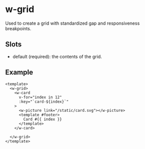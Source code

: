 # w-grid

Used to create a grid with standardized gap and responsiveness breakpoints.

## Slots

- default (required): the contents of the grid.

## Example

```vue
<template>
  <w-grid>
    <w-card
      v-for="index in 12"
      :key="`card-${index}`"
    >
      <w-picture link="/static/card.svg"></w-picture>
      <template #footer>
        Card #{{ index }}
      </template>
    </w-card>

  </w-grid>
</template>
```
